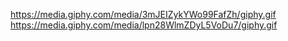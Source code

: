 https://media.giphy.com/media/3mJEIZykYWo99FafZh/giphy.gif
https://media.giphy.com/media/lpn28WlmZDyL5VoDu7/giphy.gif
